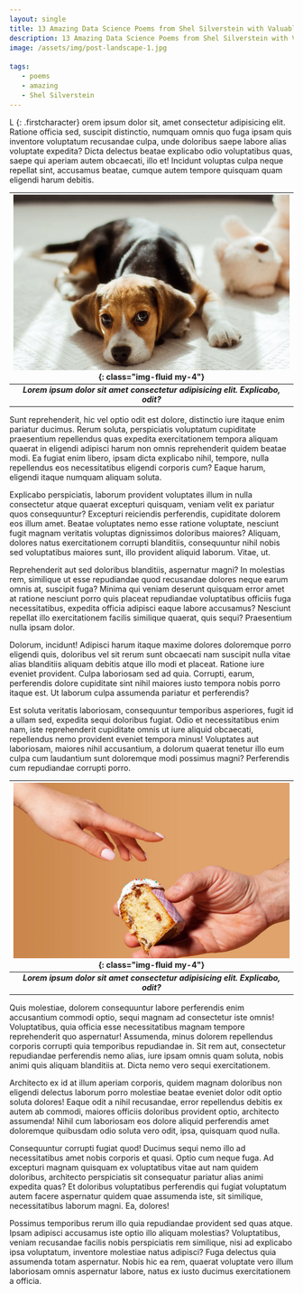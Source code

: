 ```yaml
---
layout: single
title: 13 Amazing Data Science Poems from Shel Silverstein with Valuable Life Lessons
description: 13 Amazing Data Science Poems from Shel Silverstein with Valuable Life Lessons
image: /assets/img/post-landscape-1.jpg

tags:
   - poems
   - amazing
   - Shel Silverstein
---
```

L
{: .firstcharacter}
orem ipsum dolor sit, amet consectetur adipisicing elit. Ratione officia sed, suscipit distinctio, numquam omnis quo fuga ipsam quis inventore voluptatum recusandae culpa, unde doloribus saepe labore alias voluptate expedita? Dicta delectus beatae explicabo odio voluptatibus quas, saepe qui aperiam autem obcaecati, illo et! Incidunt voluptas culpa neque repellat sint, accusamus beatae, cumque autem tempore quisquam quam eligendi harum debitis.


| ![](/assets/img/post-landscape-1.jpg){: class="img-fluid my-4"} |  
|:--:|  
| ***Lorem ipsum dolor sit amet consectetur adipisicing elit. Explicabo, odit?*** |  


Sunt reprehenderit, hic vel optio odit est dolore, distinctio iure itaque enim pariatur ducimus. Rerum soluta, perspiciatis voluptatum cupiditate praesentium repellendus quas expedita exercitationem tempora aliquam quaerat in eligendi adipisci harum non omnis reprehenderit quidem beatae modi. Ea fugiat enim libero, ipsam dicta explicabo nihil, tempore, nulla repellendus eos necessitatibus eligendi corporis cum? Eaque harum, eligendi itaque numquam aliquam soluta.

Explicabo perspiciatis, laborum provident voluptates illum in nulla consectetur atque quaerat excepturi quisquam, veniam velit ex pariatur quos consequuntur? Excepturi reiciendis perferendis, cupiditate dolorem eos illum amet. Beatae voluptates nemo esse ratione voluptate, nesciunt fugit magnam veritatis voluptas dignissimos doloribus maiores? Aliquam, dolores natus exercitationem corrupti blanditiis, consequuntur nihil nobis sed voluptatibus maiores sunt, illo provident aliquid laborum. Vitae, ut.

Reprehenderit aut sed doloribus blanditiis, aspernatur magni? In molestias rem, similique ut esse repudiandae quod recusandae dolores neque earum omnis at, suscipit fuga? Minima qui veniam deserunt quisquam error amet at ratione nesciunt porro quis placeat repudiandae voluptatibus officiis fuga necessitatibus, expedita officia adipisci eaque labore accusamus? Nesciunt repellat illo exercitationem facilis similique quaerat, quis sequi? Praesentium nulla ipsam dolor.

Dolorum, incidunt! Adipisci harum itaque maxime dolores doloremque porro eligendi quis, doloribus vel sit rerum sunt obcaecati nam suscipit nulla vitae alias blanditiis aliquam debitis atque illo modi et placeat. Ratione iure eveniet provident. Culpa laboriosam sed ad quia. Corrupti, earum, perferendis dolore cupiditate sint nihil maiores iusto tempora nobis porro itaque est. Ut laborum culpa assumenda pariatur et perferendis?
              
Est soluta veritatis laboriosam, consequuntur temporibus asperiores, fugit id a ullam sed, expedita sequi doloribus fugiat. Odio et necessitatibus enim nam, iste reprehenderit cupiditate omnis ut iure aliquid obcaecati, repellendus nemo provident eveniet tempora minus! Voluptates aut laboriosam, maiores nihil accusantium, a dolorum quaerat tenetur illo eum culpa cum laudantium sunt doloremque modi possimus magni? Perferendis cum repudiandae corrupti porro.

|![](/assets/img/post-landscape-2.jpg){: class="img-fluid my-4"}|  
|:--:|  
|***Lorem ipsum dolor sit amet consectetur adipisicing elit. Explicabo, odit?***|   

Quis molestiae, dolorem consequuntur labore perferendis enim accusantium commodi optio, sequi magnam ad consectetur iste omnis! Voluptatibus, quia officia esse necessitatibus magnam tempore reprehenderit quo aspernatur! Assumenda, minus dolorem repellendus corporis corrupti quia temporibus repudiandae in. Sit rem aut, consectetur repudiandae perferendis nemo alias, iure ipsam omnis quam soluta, nobis animi quis aliquam blanditiis at. Dicta nemo vero sequi exercitationem.

Architecto ex id at illum aperiam corporis, quidem magnam doloribus non eligendi delectus laborum porro molestiae beatae eveniet dolor odit optio soluta dolores! Eaque odit a nihil recusandae, error repellendus debitis ex autem ab commodi, maiores officiis doloribus provident optio, architecto assumenda! Nihil cum laboriosam eos dolore aliquid perferendis amet doloremque quibusdam odio soluta vero odit, ipsa, quisquam quod nulla.

Consequuntur corrupti fugiat quod! Ducimus sequi nemo illo ad necessitatibus amet nobis corporis et quasi. Optio cum neque fuga. Ad excepturi magnam quisquam ex voluptatibus vitae aut nam quidem doloribus, architecto perspiciatis sit consequatur pariatur alias animi expedita quas? Et doloribus voluptatibus perferendis qui fugiat voluptatum autem facere aspernatur quidem quae assumenda iste, sit similique, necessitatibus laborum magni. Ea, dolores!

Possimus temporibus rerum illo quia repudiandae provident sed quas atque. Ipsam adipisci accusamus iste optio illo aliquam molestias? Voluptatibus, veniam recusandae facilis nobis perspiciatis rem similique, nisi ad explicabo ipsa voluptatum, inventore molestiae natus adipisci? Fuga delectus quia assumenda totam aspernatur. Nobis hic ea rem, quaerat voluptate vero illum laboriosam omnis aspernatur labore, natus ex iusto ducimus exercitationem a officia.


